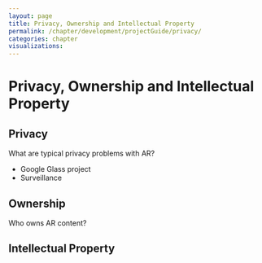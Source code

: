 ```yaml
---
layout: page
title: Privacy, Ownership and Intellectual Property
permalink: /chapter/development/projectGuide/privacy/
categories: chapter
visualizations:
---
```


# Privacy, Ownership and Intellectual Property


## Privacy

What are typical privacy problems with AR?
- Google Glass project
- Surveillance

## Ownership

Who owns AR content?

## Intellectual Property

